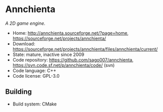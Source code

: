 # Annchienta

_A 2D game engine._

- Home: http://annchienta.sourceforge.net/?page=home, https://sourceforge.net/projects/annchienta/
- Download: https://sourceforge.net/projects/annchienta/files/annchienta/current/
- State: mature, inactive since 2009
- Code repository: https://github.com/sago007/annchienta, https://svn.code.sf.net/p/annchienta/code/ (svn)
- Code language: C++
- Code license: GPL-3.0

## Building

- Build system: CMake
